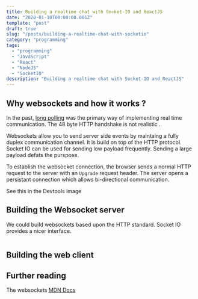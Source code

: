 ```yaml
---
title: Building a realtime chat with Socket-IO and ReactJS
date: "2020-01-10T00:00:00.001Z"
template: "post"
draft: true
slug: "/posts/building-a-realtime-chat-with-socketio"
category: "programming"
tags:
  - "programming"
  - "JavaScript"
  - "React"
  - "NodeJS"
  - "SocketIO"
description: "Building a realtime chat with Socket-IO and ReactJS"
---
```


## Why websockets and how it works ? ##

In the past, [long polling](https://en.wikipedia.org/wiki/Push_technology#Long_polling)
was the primary way of implementing real time communication. The 
48 byte HTTP handshake is not realistic .

Websockets allow you to send server side events by maintaing
a fully duplex communication channel. It is build on top of the HTTP protocol.
Socket IO can be used for sending low payload frequently. Sending a large
payload defats the purspose.

To establish the websocket connection, the browser sends a normal HTTP request
to the server with an `Upgrade` request header. The server opens a persistant
connection which allows bi-directional communication.

See this in the Devtools image

## Building the Websocket server ##

We could build websockets based upon the HTTP standard.
Socket IO provides a nicer interface.

```js

```

## Building the web client ##


## Further reading ##

The websockets
[MDN Docs](https://developer.mozilla.org/en-US/docs/Web/API/WebSockets_API)
